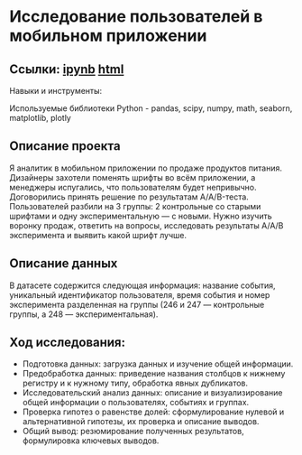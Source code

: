 # Исследование пользователей в мобильном приложении

## Ссылки: [ipynb](https://github.com/ilduskhisamov/Portfolio/blob/680442c4d6cac63506c29da38e09a3b8b3c85165/analysis_user_behavior/project_analysis_user_behavior.ipynb) [html](https://github.com/ilduskhisamov/Portfolio/blob/680442c4d6cac63506c29da38e09a3b8b3c85165/analysis_user_behavior/project_analysis_user_behavior.html)

Навыки и инструменты:

Используемые библиотеки Python - pandas, scipy, numpy, math, seaborn, matplotlib, plotly

## Описание проекта
Я аналитик в мобильном приложении по продаже продуктов питания. Дизайнеры захотели поменять шрифты во всём приложении, а менеджеры испугались, что пользователям будет непривычно. Договорились принять решение по результатам A/A/B-теста. Пользователей разбили на 3 группы: 2 контрольные со старыми шрифтами и одну экспериментальную — с новыми.
Нужно изучить воронку продаж, ответить на вопросы, исследовать результаты А/А/В эксперимента и выявить какой шрифт лучше.

## Описание данных
В датасете содержится следующая информация: название события, уникальный идентификатор пользователя, время события и номер эксперимента разделенная на группы (246 и 247 — контрольные группы, а 248 — экспериментальная).

## Ход исследования:
- Подготовка данных: загрузка данных и изучение общей информации.
- Предобработка данных: приведение названия столбцов к нижнему регистру и к нужному типу, обработка явных дубликатов.
- Исследовательский анализ данных: описание и визуализирование общей информации о пользователях, событиях и группах.
- Проверка гипотез о равенстве долей: сформулирование нулевой и альтернативной гипотезы, их проверка и описание выводов.
- Общий вывод: резюмирование полученных результатов, формулировка ключевых выводов.
